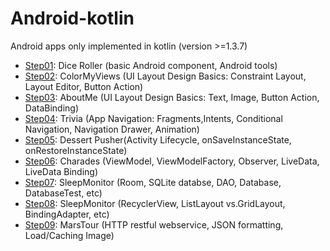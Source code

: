# Android-kotlin
Android apps only implemented in kotlin (version >=1.3.7)

- [Step01](https://github.com/tooth2/Android-kotlin/tree/main/step01): Dice Roller (basic Android component, Android tools)
- [Step02](https://github.com/tooth2/Android-kotlin/tree/main/step02): ColorMyViews (UI Layout Design Basics: Constraint Layout, Layout Editor, Button Action) 
- [Step03](https://github.com/tooth2/Android-kotlin/tree/main/step03): AboutMe (UI Layout Design Basics: Text, Image, Button Action, DataBinding) 
- [Step04](https://github.com/tooth2/Android-kotlin/tree/main/step04): Trivia (App Navigation: Fragments,Intents, Conditional Navigation, Navigation Drawer, Animation) 
- [Step05](https://github.com/tooth2/Android-kotlin/tree/main/step05): Dessert Pusher(Activity Lifecycle, onSaveInstanceState, onRestoreInstanceState)
- [Step06](https://github.com/tooth2/Android-kotlin/tree/main/step06): Charades (ViewModel, ViewModelFactory, Observer, LiveData, LiveData Binding)
- [Step07](https://github.com/tooth2/Android-kotlin/tree/main/step07): SleepMonitor (Room, SQLite databse, DAO, Database, DatabaseTest, etc) 
- [Step08](https://github.com/tooth2/Android-kotlin/tree/main/step08): SleepMonitor (RecyclerView, ListLayout vs.GridLayout, BindingAdapter, etc) 
- [Step09](https://github.com/tooth2/Android-kotlin/tree/main/step09): MarsTour (HTTP restful webservice, JSON formatting, Load/Caching Image) 
